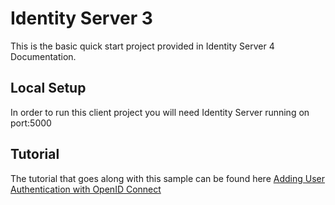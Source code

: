 ﻿# Identity Server 3
This is the basic quick start project provided in Identity Server 4 Documentation.

## Local Setup

In order to run this client project you will need Identity Server running on port:5000

## Tutorial

The tutorial that goes along with this sample can be found here 
[Adding User Authentication with OpenID Connect](https://identityserver.github.io/Documentation/docsv2/overview/mvcGettingStarted.html)
